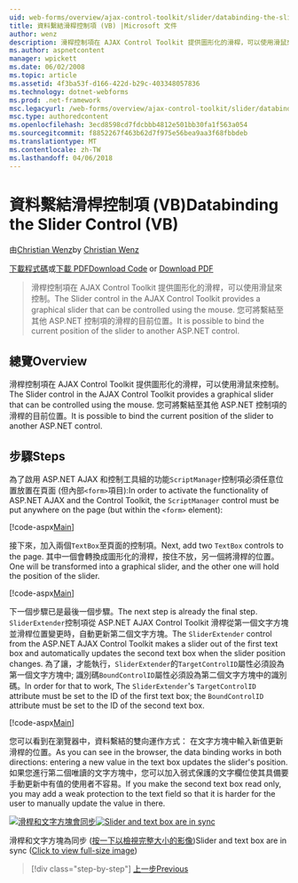 ```yaml
---
uid: web-forms/overview/ajax-control-toolkit/slider/databinding-the-slider-control-vb
title: 資料繫結滑桿控制項 (VB) |Microsoft 文件
author: wenz
description: 滑桿控制項在 AJAX Control Toolkit 提供圖形化的滑桿，可以使用滑鼠來控制。 這是可以繫結目前 positio...
ms.author: aspnetcontent
manager: wpickett
ms.date: 06/02/2008
ms.topic: article
ms.assetid: 4f3ba53f-d166-422d-b29c-403348057836
ms.technology: dotnet-webforms
ms.prod: .net-framework
msc.legacyurl: /web-forms/overview/ajax-control-toolkit/slider/databinding-the-slider-control-vb
msc.type: authoredcontent
ms.openlocfilehash: 3ecd8598cd7fdcbbb4812e501bb30fa1f563a054
ms.sourcegitcommit: f8852267f463b62d7f975e56bea9aa3f68fbbdeb
ms.translationtype: MT
ms.contentlocale: zh-TW
ms.lasthandoff: 04/06/2018
---
```

<a name="databinding-the-slider-control-vb"></a><span data-ttu-id="7f23f-104">資料繫結滑桿控制項 (VB)</span><span class="sxs-lookup"><span data-stu-id="7f23f-104">Databinding the Slider Control (VB)</span></span>
====================
<span data-ttu-id="7f23f-105">由[Christian Wenz](https://github.com/wenz)</span><span class="sxs-lookup"><span data-stu-id="7f23f-105">by [Christian Wenz](https://github.com/wenz)</span></span>

<span data-ttu-id="7f23f-106">[下載程式碼](http://download.microsoft.com/download/9/3/f/93f8daea-bebd-4821-833b-95205389c7d0/Slider0.vb.zip)或[下載 PDF](http://download.microsoft.com/download/2/d/c/2dc10e34-6983-41d4-9c08-f78f5387d32b/slider0VB.pdf)</span><span class="sxs-lookup"><span data-stu-id="7f23f-106">[Download Code](http://download.microsoft.com/download/9/3/f/93f8daea-bebd-4821-833b-95205389c7d0/Slider0.vb.zip) or [Download PDF](http://download.microsoft.com/download/2/d/c/2dc10e34-6983-41d4-9c08-f78f5387d32b/slider0VB.pdf)</span></span>

> <span data-ttu-id="7f23f-107">滑桿控制項在 AJAX Control Toolkit 提供圖形化的滑桿，可以使用滑鼠來控制。</span><span class="sxs-lookup"><span data-stu-id="7f23f-107">The Slider control in the AJAX Control Toolkit provides a graphical slider that can be controlled using the mouse.</span></span> <span data-ttu-id="7f23f-108">您可將繫結至其他 ASP.NET 控制項的滑桿的目前位置。</span><span class="sxs-lookup"><span data-stu-id="7f23f-108">It is possible to bind the current position of the slider to another ASP.NET control.</span></span>


## <a name="overview"></a><span data-ttu-id="7f23f-109">總覽</span><span class="sxs-lookup"><span data-stu-id="7f23f-109">Overview</span></span>

<span data-ttu-id="7f23f-110">滑桿控制項在 AJAX Control Toolkit 提供圖形化的滑桿，可以使用滑鼠來控制。</span><span class="sxs-lookup"><span data-stu-id="7f23f-110">The Slider control in the AJAX Control Toolkit provides a graphical slider that can be controlled using the mouse.</span></span> <span data-ttu-id="7f23f-111">您可將繫結至其他 ASP.NET 控制項的滑桿的目前位置。</span><span class="sxs-lookup"><span data-stu-id="7f23f-111">It is possible to bind the current position of the slider to another ASP.NET control.</span></span>

## <a name="steps"></a><span data-ttu-id="7f23f-112">步驟</span><span class="sxs-lookup"><span data-stu-id="7f23f-112">Steps</span></span>

<span data-ttu-id="7f23f-113">為了啟用 ASP.NET AJAX 和控制工具組的功能`ScriptManager`控制項必須任意位置放置在頁面 (但內部`<form>`項目):</span><span class="sxs-lookup"><span data-stu-id="7f23f-113">In order to activate the functionality of ASP.NET AJAX and the Control Toolkit, the `ScriptManager` control must be put anywhere on the page (but within the `<form>` element):</span></span>

[!code-aspx[Main](databinding-the-slider-control-vb/samples/sample1.aspx)]

<span data-ttu-id="7f23f-114">接下來，加入兩個`TextBox`至頁面的控制項。</span><span class="sxs-lookup"><span data-stu-id="7f23f-114">Next, add two `TextBox` controls to the page.</span></span> <span data-ttu-id="7f23f-115">其中一個會轉換成圖形化的滑桿，按住不放，另一個將滑桿的位置。</span><span class="sxs-lookup"><span data-stu-id="7f23f-115">One will be transformed into a graphical slider, and the other one will hold the position of the slider.</span></span>

[!code-aspx[Main](databinding-the-slider-control-vb/samples/sample2.aspx)]

<span data-ttu-id="7f23f-116">下一個步驟已是最後一個步驟。</span><span class="sxs-lookup"><span data-stu-id="7f23f-116">The next step is already the final step.</span></span> <span data-ttu-id="7f23f-117">`SliderExtender`控制項從 ASP.NET AJAX Control Toolkit 滑桿從第一個文字方塊並滑桿位置變更時，自動更新第二個文字方塊。</span><span class="sxs-lookup"><span data-stu-id="7f23f-117">The `SliderExtender` control from the ASP.NET AJAX Control Toolkit makes a slider out of the first text box and automatically updates the second text box when the slider position changes.</span></span> <span data-ttu-id="7f23f-118">為了讓，才能執行，`SliderExtender`的`TargetControlID`屬性必須設為第一個文字方塊中; 識別碼`BoundControlID`屬性必須設為第二個文字方塊中的識別碼。</span><span class="sxs-lookup"><span data-stu-id="7f23f-118">In order for that to work, The `SliderExtender`'s `TargetControlID` attribute must be set to the ID of the first text box; the `BoundControlID` attribute must be set to the ID of the second text box.</span></span>

[!code-aspx[Main](databinding-the-slider-control-vb/samples/sample3.aspx)]

<span data-ttu-id="7f23f-119">您可以看到在瀏覽器中，資料繫結的雙向運作方式： 在文字方塊中輸入新值更新滑桿的位置。</span><span class="sxs-lookup"><span data-stu-id="7f23f-119">As you can see in the browser, the data binding works in both directions: entering a new value in the text box updates the slider's position.</span></span> <span data-ttu-id="7f23f-120">如果您進行第二個唯讀的文字方塊中，您可以加入弱式保護的文字欄位使其具備要手動更新中有值的使用者不容易。</span><span class="sxs-lookup"><span data-stu-id="7f23f-120">If you make the second text box read only, you may add a weak protection to the text field so that it is harder for the user to manually update the value in there.</span></span>


<span data-ttu-id="7f23f-121">[![滑桿和文字方塊會同步](databinding-the-slider-control-vb/_static/image2.png)](databinding-the-slider-control-vb/_static/image1.png)</span><span class="sxs-lookup"><span data-stu-id="7f23f-121">[![Slider and text box are in sync](databinding-the-slider-control-vb/_static/image2.png)](databinding-the-slider-control-vb/_static/image1.png)</span></span>

<span data-ttu-id="7f23f-122">滑桿和文字方塊為同步 ([按一下以檢視完整大小的影像](databinding-the-slider-control-vb/_static/image3.png))</span><span class="sxs-lookup"><span data-stu-id="7f23f-122">Slider and text box are in sync ([Click to view full-size image](databinding-the-slider-control-vb/_static/image3.png))</span></span>

> [!div class="step-by-step"]
> [<span data-ttu-id="7f23f-123">上一步</span><span class="sxs-lookup"><span data-stu-id="7f23f-123">Previous</span></span>](using-the-slider-control-with-auto-postback-vb.md)

